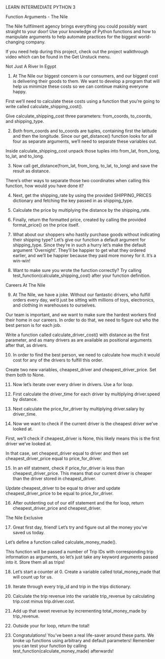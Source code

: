 LEARN INTERMEDIATE PYTHON 3

Function Arguments - The Nile

The Nile fullfilment agency brings everything you could possibly want straight to your door! Use your knowledge of Python functions and how to manipulate arguments to help automate practices for the biggest world-changing company.

If you need help during this project, check out the project walkthrough video which can be found in the Get Unstuck menu.

Not Just A River In Egypt

1. At The Nile our biggest concern is our consumers, and our biggest cost is delivering their goods to them. We want to develop a program that will help us minimize these costs so we can continue making everyone happy.

First we’ll need to calculate these costs using a function that you’re going to write called calculate_shipping_cost().

Give calculate_shipping_cost three parameters: from_coords, to_coords, and shipping_type.

2. Both from_coords and to_coords are tuples, containing first the latitude and then the longitude. Since our get_distance() function looks for all four as separate arguments, we’ll need to separate these variables out.

Inside calculate_shipping_cost unpack those tuples into from_lat, from_long, to_lat, and to_long.

3. Now call get_distance(from_lat, from_long, to_lat, to_long) and save the result as distance.

There’s other ways to separate those two coordinates when calling this function, how would you have done it?

4. Next, get the shipping_rate by using the provided SHIPPING_PRICES dictionary and fetching the key passed in as shipping_type.

5. Calculate the price by multiplying the distance by the shipping_rate.

6. Finally, return the formatted price, created by calling the provided format_price() on the price itself.

7. What about our shoppers who hastily purchase goods without indicating their shipping type? Let’s give our function a default argument for shipping_type. Since they’re in such a hurry let’s make the default argument 'Overnight'. They’ll be happier to get what they ordered earlier, and we’ll be happier because they paid more money for it. It’s a win-win!

8. Want to make sure you wrote the function correctly? Try calling test_function(calculate_shipping_cost) after your function definition.

Careers At The Nile

9. At The Nile, we have a joke. Without our fantastic drivers, who fulfill orders every day, we’d just be sitting with millions of toys, electronics, and clothing in warehouses to ourselves.

Our team is important, and we want to make sure the hardest workers find their home in our careers. In order to do that, we need to figure out who the best person is for each job.

Write a function called calculate_driver_cost() with distance as the first parameter, and as many drivers as are available as positional arguments after that, as drivers.

10. In order to find the best person, we need to calculate how much it would cost for any of the drivers to fulfill this order.

Create two new variables, cheapest_driver and cheapest_driver_price. Set them both to None.

11. Now let’s iterate over every driver in drivers. Use a for loop.

12. First calculate the driver_time for each driver by multiplying driver.speed by distance.

13. Next calculate the price_for_driver by multiplying driver.salary by driver_time.

14. Now we want to check if the current driver is the cheapest driver we’ve looked at.

First, we’ll check if cheapest_driver is None, this likely means this is the first driver we’ve looked at.

In that case, set cheapest_driver equal to driver and then set cheapest_driver_price equal to price_for_driver.

15. In an elif statment, check if price_for_driver is less than cheapest_driver_price. This means that our current driver is cheaper than the driver stored in cheapest_driver.

Update cheapest_driver to be equal to driver and update cheapest_driver_price to be equal to price_for_driver.

16. After outdenting out of our elif statement and the for loop, return cheapest_driver_price and cheapest_driver.

The Nile Exclusive

17. Great first day, friend! Let’s try and figure out all the money you’ve saved us today.

Let’s define a function called calculate_money_made().

This function will be passed a number of Trip IDs with corresponding trip information as arguments, so let’s just take any keyword arguments passed into it. Store them all as trips!

18. Let’s start a counter at 0. Create a variable called total_money_made that will count up for us.

19. Iterate through every trip_id and trip in the trips dictionary.

20. Calculate the trip revenue into the variable trip_revenue by calculating trip.cost minus trip.driver.cost.

21. Add up that sweet revenue by incrementing total_money_made by trip_revenue.

22. Outside your for loop, return the total!

23. Congratulations! You’ve been a real life-saver around these parts. We broke up functions using arbitrary and default parameters! Remember you can test your function by calling test_function(calculate_money_made) afterwards!